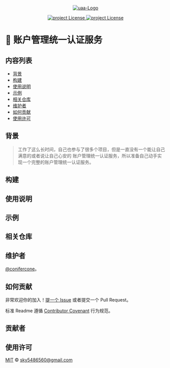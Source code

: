 <p align="center">
  <a href="https://github.com/conifercone/uaa">
   <img alt="uaa-Logo" src="https://raw.githubusercontent.com/conifercone/images/main/20210818112933.png">
  </a>
</p>
<p align="center">
  <a href="https://mit-license.org/">
    <img alt="project License" src="https://img.shields.io/github/license/conifercone/uaa">
  </a>
  <a href="https://mit-license.org/">
    <img alt="project License" src="https://img.shields.io/github/languages/count/conifercone/uaa">
  </a>
</p>


# 🍈 账户管理统一认证服务

## 内容列表

- [背景](#背景)
- [构建](#构建)
- [使用说明](#使用说明)
- [示例](#示例)
- [相关仓库](#相关仓库)
- [维护者](#维护者)
- [如何贡献](#如何贡献)
- [使用许可](#使用许可)

## 背景

> 工作了这么长时间，自己也参与了很多个项目，但是一直没有一个能让自己满意的或者说让自己心安的
> 账户管理统一认证服务，所以准备自己动手实现一个完整的账户管理统一认证服务。


## 构建

## 使用说明

## 示例

## 相关仓库

## 维护者

[@conifercone](https://github.com/conifercone)。

## 如何贡献

非常欢迎你的加入！[提一个 Issue](https://github.com/RichardLitt/standard-readme/issues/new) 或者提交一个 Pull Request。


标准 Readme 遵循 [Contributor Covenant](http://contributor-covenant.org/version/1/3/0/) 行为规范。

## 贡献者


## 使用许可

[MIT](LICENSE) © sky5486560@gmail.com
